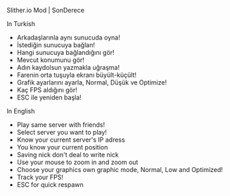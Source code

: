Slither.io Mod | SonDerece

In Turkish
- Arkadaşlarınla aynı sunucuda oyna!
- İstediğin sunucuya bağlan!
- Hangi sunucuya bağlandığını gör!
- Mevcut konumunu gör!
- Adın kaydolsun yazmakla uğraşma!
- Farenin orta tuşuyla ekranı büyült-küçült!
- Grafik ayarlarını ayarla, Normal, Düşük ve Optimize!
- Kaç FPS aldığını gör!
- ESC ile yeniden başla!

In English
- Play same server with friends!
- Select server you want to play!
- Know your current server's IP adress
- You know your current position
- Saving nick don't deal to write nick
- Use your mouse to zoom in and zoom out
- Choose your graphics own graphic mode, Normal, Low and Optimized!
- Track your FPS!
- ESC for quick respawn
